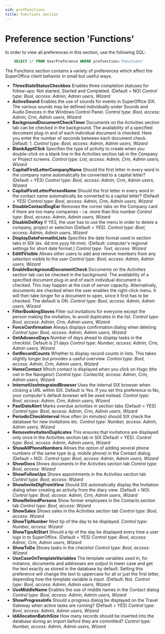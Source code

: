```yaml
---
uid: prefFunctions
title: Functions section
---
```


Preference section 'Functions'
==============================

In order to view all preferences in this section, use the following SQL:

```SQL
    SELECT \* FROM UserPreference WHERE prefsection='Functions'
```

The Functions section contains a variety of preferences which affect the SuperOffice client behavior in small but useful ways.

* **ThreeStateStatusCheckbox**
Enables three completion statuses for follow-ups: Not started, Started and Completed. (Default = NO)
*Control type: Bool, access: Admin, Admin users, Wizard*
* **ActiveSound**
Enables the use of sounds for events in SuperOffice SIX. The various sounds may be defined individually under Sounds and Audio Devices in the Windows Control Panel.
*Control type: Bool, access: Admin, Crm, Admin users, Wizard*
* **BackgroundDocumentCheckTimer**
Documents on the Activities section tab can be checked in the background. The availability of a specified document plug-in and of each individual document is checked. Here you enter the number of seconds between each document check. Default: 1.
*Control type: Bool, access: Admin, Admin users, Wizard*
* **BlankApptClick**
Specifies the type of activity to create when you double-click on a blank line in the Activities section tab in the Company or Project screens.
*Control type: List, access: Admin, Crm, Admin users, Wizard*
* **CapitalFirstLetterCompanyName**
Should the first letter in every word in the company name automatically be converted to a capital letter? (Default = YES)
*Control type: Bool, access: Admin, Crm, Admin users, Wizard*
* **CapitalFirstLetterPersonName**
Should the first letter in every word in the contact name automatically be converted to a capital letter? (Default = YES)
*Control type: Bool, access: Admin, Crm, Admin users, Wizard*
* **DisableContactDogEar**
Removes the corner tabs on the Company card if there are too many companies - i.e. more than this number
*Control type: Bool, access: Admin, Admin users, Wizard*
* **DisableDelKey**
If YES, the user has to use the menu in order to delete a company, project or selection (Default = YES).
*Control type: Bool, access: Admin, Admin users, Wizard*
* **DisplayDateFormatInLists**
Specifies the date format used in section tabs in SIX (ex. dd.mm.yyyy hh:mm). (Default: computer's regional settings for short date format.)
*Control type: Text, access: Wizard*
* **EditIfVisible**
Allows other users to add and remove members from any selection visible to the user
*Control type: Bool, access: Admin, Admin users, Wizard*
* **EnableBackgroundDocumentCheck**
Documents on the Activities section tab can be checked in the background. The availability of a specified document plug-in and of each individual document is checked. This may happen at the cost of server capacity. Alternatively, documents are checked when the user enables the right-click menu. It will then take longer for a document to open, since it first has to be checked. The default is ON.
*Control type: Bool, access: Admin, Admin users, Wizard*
* **FilterBookingSlaves**
Filter out invitations for everyone except the person making the invitation, to avoid duplicates in the list.
*Control type: Bool, access: Admin, Crm, Admin users, Wizard*
* **ForceConfirmation**
Always displays confirmation dialog when deleting
*Control type: Bool, access: Admin, Admin users, Wizard*
* **GetAdvanceDays**
Number of days ahead to display tasks in the checklist. Default is 21 days
*Control type: Number, access: Admin, Crm, Admin users, Wizard*
* **GetRecordCounts**
Whether to display record counts in lists. This takes slightly longer but provides a useful overview.
*Control type: Bool, access: Admin, Crm, Admin users, Wizard*
* **HomeContact**
Which contact is displayed when you click on Hugo (the owl in the Navigator)
*Control type: ContactId, access: Admin, Crm, Admin users, Wizard*
* **InternetUseIntegratedBrowser**
Uses the internal SIX browser when clicking a URL within SIX. Default is Yes. If you set this preference to No, your computer's default browser will be used instead.
*Control type: Bool, access: Admin, Crm, Admin users, Wizard*
* **PastDateAlert**
Marks overdue activities in section tabs (Default = YES)
*Control type: Bool, access: Admin, Crm, Admin users, Wizard*
* **PeriodicCheckInterval**
How often (in minutes) should SIX check the database for new invitations etc.
*Control type: Number, access: Admin, Admin users, Wizard*
* **RemoveInvitationDuplicates**
This ensures that invitations are displayed only once in the Activities section tab in SIX (Default = YES).
*Control type: Bool, access: Admin, Admin users, Wizard*
* **ShowAllPhoneNumbers**
Allows the option of adding several phone numbers of the same type (e.g. mobile phone) in the Contact dialog. (Default = NO).
*Control type: Bool, access: Admin, Admin users, Wizard*
* **ShowDocs**
Shows documents in the Activities section tab
*Control type: Bool, access: Wizard*
* **ShowFollowUps**
Shows appointments in the Activities section tab
*Control type: Bool, access: Wizard*
* **ShowInviteDlgFromView**
Should SIX automatically display the Invitation dialog when creating an activity from the diary view. (Default = NO).
*Control type: Bool, access: Admin, Crm, Admin users, Wizard*
* **ShowRetiredPersons**
Show former employees in the Contacts section tab
*Control type: Bool, access: Wizard*
* **ShowSales**
Shows sales in the Activities section tab
*Control type: Bool, access: Wizard*
* **ShowTipNumber**
Next tip of the day to be displayed.
*Control type: Number, access: Wizard*
* **ShowTipsAtStart**
Should a tip of the day be displayed every time a user logs in to SuperOffice. (Default = YES)
*Control type: Bool, access: Admin, Crm, Admin users, Wizard*
* **ShowToDo**
Shows tasks in the checklist
*Control type: Bool, access: Wizard*
* **UseCaseOnTemplateVariables**
The template variables used in, for instance, documents and addresses are output in lower case and get the text exactly as stored in the database by default. Setting this preference will change the text to uppercase for all or just the first letter, depending how the template variable is input. (Default: No).
*Control type: Bool, access: Admin, Admin users, Wizard*
* **UseMiddleName**
Enables the use of middle names in the Contact dialog
*Control type: Bool, access: Admin, Admin users, Wizard*
* **ShowProgressInfo**
Should a progress dialog be displayed on the Travel Gateway when active tasks are running? (Default = YES)
*Control type: Bool, access: Admin, Admin users, Wizard*
* **IdAllocationBatchSize**
How many records should be inserted into the database during an import before they are committed?
*Control type: Number, access: Admin, Admin users, Wizard*
